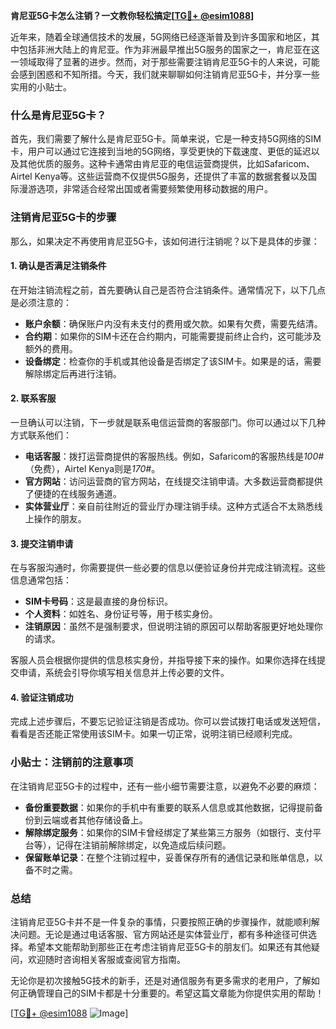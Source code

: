 **肯尼亚5G卡怎么注销？一文教你轻松搞定[[TG💪+ @esim1088](https://t.me/s/esim1088)]**

近年来，随着全球通信技术的发展，5G网络已经逐渐普及到许多国家和地区，其中包括非洲大陆上的肯尼亚。作为非洲最早推出5G服务的国家之一，肯尼亚在这一领域取得了显著的进步。然而，对于那些需要注销肯尼亚5G卡的人来说，可能会感到困惑和不知所措。今天，我们就来聊聊如何注销肯尼亚5G卡，并分享一些实用的小贴士。

### 什么是肯尼亚5G卡？

首先，我们需要了解什么是肯尼亚5G卡。简单来说，它是一种支持5G网络的SIM卡，用户可以通过它连接到当地的5G网络，享受更快的下载速度、更低的延迟以及其他优质的服务。这种卡通常由肯尼亚的电信运营商提供，比如Safaricom、Airtel Kenya等。这些运营商不仅提供5G服务，还提供了丰富的数据套餐以及国际漫游选项，非常适合经常出国或者需要频繁使用移动数据的用户。

### 注销肯尼亚5G卡的步骤

那么，如果决定不再使用肯尼亚5G卡，该如何进行注销呢？以下是具体的步骤：

#### 1. 确认是否满足注销条件

在开始注销流程之前，首先要确认自己是否符合注销条件。通常情况下，以下几点是必须注意的：
- **账户余额**：确保账户内没有未支付的费用或欠款。如果有欠费，需要先结清。
- **合约期**：如果你的SIM卡还在合约期内，可能需要提前终止合约，这可能涉及额外的费用。
- **设备绑定**：检查你的手机或其他设备是否绑定了该SIM卡。如果是的话，需要解除绑定后再进行注销。

#### 2. 联系客服

一旦确认可以注销，下一步就是联系电信运营商的客服部门。你可以通过以下几种方式联系他们：
- **电话客服**：拨打运营商提供的客服热线。例如，Safaricom的客服热线是*100#*（免费），Airtel Kenya则是*170#*。
- **官方网站**：访问运营商的官方网站，在线提交注销申请。大多数运营商都提供了便捷的在线服务通道。
- **实体营业厅**：亲自前往附近的营业厅办理注销手续。这种方式适合不太熟悉线上操作的朋友。

#### 3. 提交注销申请

在与客服沟通时，你需要提供一些必要的信息以便验证身份并完成注销流程。这些信息通常包括：
- **SIM卡号码**：这是最直接的身份标识。
- **个人资料**：如姓名、身份证号等，用于核实身份。
- **注销原因**：虽然不是强制要求，但说明注销的原因可以帮助客服更好地处理你的请求。

客服人员会根据你提供的信息核实身份，并指导接下来的操作。如果你选择在线提交申请，系统会引导你填写相关信息并上传必要的文件。

#### 4. 验证注销成功

完成上述步骤后，不要忘记验证注销是否成功。你可以尝试拨打电话或发送短信，看看是否还能正常使用该SIM卡。如果一切正常，说明注销已经顺利完成。

### 小贴士：注销前的注意事项

在注销肯尼亚5G卡的过程中，还有一些小细节需要注意，以避免不必要的麻烦：
- **备份重要数据**：如果你的手机中有重要的联系人信息或其他数据，记得提前备份到云端或者其他存储设备上。
- **解除绑定服务**：如果你的SIM卡曾经绑定了某些第三方服务（如银行、支付平台等），记得在注销前解除绑定，以免造成后续问题。
- **保留账单记录**：在整个注销过程中，妥善保存所有的通信记录和账单信息，以备不时之需。

### 总结

注销肯尼亚5G卡并不是一件复杂的事情，只要按照正确的步骤操作，就能顺利解决问题。无论是通过电话客服、官方网站还是实体营业厅，都有多种途径可供选择。希望本文能帮助到那些正在考虑注销肯尼亚5G卡的朋友们。如果还有其他疑问，欢迎随时咨询相关客服或查阅官方指南。

无论你是初次接触5G技术的新手，还是对通信服务有更多需求的老用户，了解如何正确管理自己的SIM卡都是十分重要的。希望这篇文章能为你提供实用的帮助！

[[TG💪+ @esim1088](https://t.me/s/esim1088) ![Image](https://i.postimg.cc/4NQfJmqS/Snipaste-2025-05-13-00-14-12.png)]